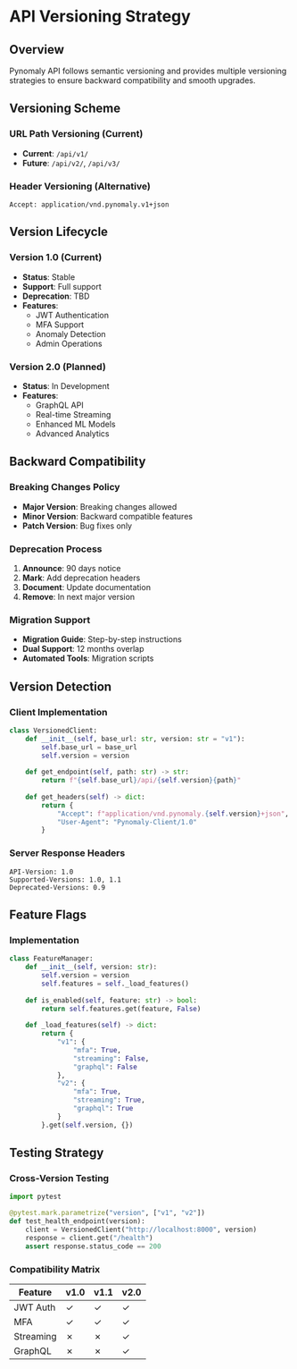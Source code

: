 # API Versioning Strategy

## Overview

Pynomaly API follows semantic versioning and provides multiple versioning strategies to ensure backward compatibility and smooth upgrades.

## Versioning Scheme

### URL Path Versioning (Current)
- **Current**: `/api/v1/`
- **Future**: `/api/v2/`, `/api/v3/`

### Header Versioning (Alternative)
```
Accept: application/vnd.pynomaly.v1+json
```

## Version Lifecycle

### Version 1.0 (Current)
- **Status**: Stable
- **Support**: Full support
- **Deprecation**: TBD
- **Features**: 
  - JWT Authentication
  - MFA Support
  - Anomaly Detection
  - Admin Operations

### Version 2.0 (Planned)
- **Status**: In Development
- **Features**:
  - GraphQL API
  - Real-time Streaming
  - Enhanced ML Models
  - Advanced Analytics

## Backward Compatibility

### Breaking Changes Policy
- **Major Version**: Breaking changes allowed
- **Minor Version**: Backward compatible features
- **Patch Version**: Bug fixes only

### Deprecation Process
1. **Announce**: 90 days notice
2. **Mark**: Add deprecation headers
3. **Document**: Update documentation
4. **Remove**: In next major version

### Migration Support
- **Migration Guide**: Step-by-step instructions
- **Dual Support**: 12 months overlap
- **Automated Tools**: Migration scripts

## Version Detection

### Client Implementation
```python
class VersionedClient:
    def __init__(self, base_url: str, version: str = "v1"):
        self.base_url = base_url
        self.version = version
    
    def get_endpoint(self, path: str) -> str:
        return f"{self.base_url}/api/{self.version}{path}"
    
    def get_headers(self) -> dict:
        return {
            "Accept": f"application/vnd.pynomaly.{self.version}+json",
            "User-Agent": "Pynomaly-Client/1.0"
        }
```

### Server Response Headers
```
API-Version: 1.0
Supported-Versions: 1.0, 1.1
Deprecated-Versions: 0.9
```

## Feature Flags

### Implementation
```python
class FeatureManager:
    def __init__(self, version: str):
        self.version = version
        self.features = self._load_features()
    
    def is_enabled(self, feature: str) -> bool:
        return self.features.get(feature, False)
    
    def _load_features(self) -> dict:
        return {
            "v1": {
                "mfa": True,
                "streaming": False,
                "graphql": False
            },
            "v2": {
                "mfa": True,
                "streaming": True,
                "graphql": True
            }
        }.get(self.version, {})
```

## Testing Strategy

### Cross-Version Testing
```python
import pytest

@pytest.mark.parametrize("version", ["v1", "v2"])
def test_health_endpoint(version):
    client = VersionedClient("http://localhost:8000", version)
    response = client.get("/health")
    assert response.status_code == 200
```

### Compatibility Matrix
| Feature | v1.0 | v1.1 | v2.0 |
|---------|------|------|------|
| JWT Auth | ✓ | ✓ | ✓ |
| MFA | ✓ | ✓ | ✓ |
| Streaming | ✗ | ✗ | ✓ |
| GraphQL | ✗ | ✗ | ✓ |
